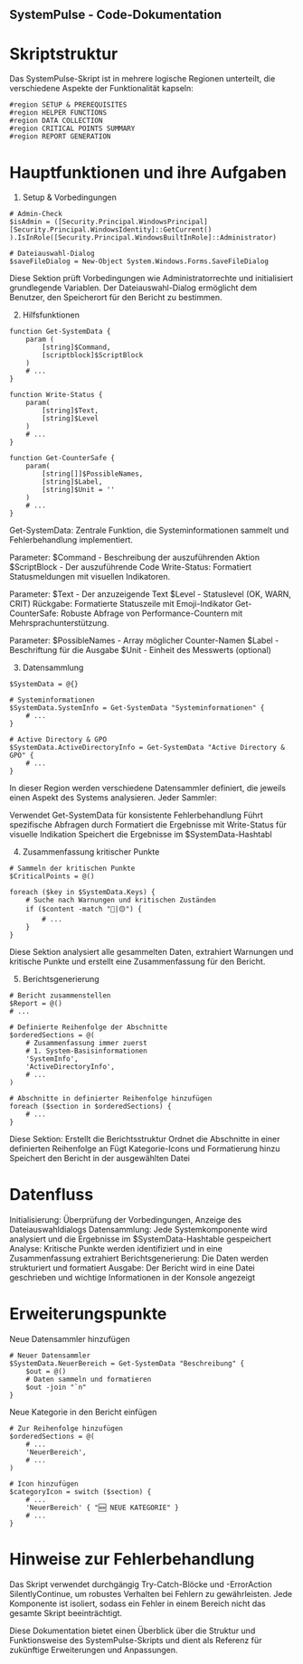 ## SystemPulse - Code-Dokumentation

# Skriptstruktur
Das SystemPulse-Skript ist in mehrere logische Regionen unterteilt, die verschiedene Aspekte der Funktionalität kapseln:
````
#region SETUP & PREREQUISITES
#region HELPER FUNCTIONS
#region DATA COLLECTION
#region CRITICAL POINTS SUMMARY
#region REPORT GENERATION
````

# Hauptfunktionen und ihre Aufgaben
1. Setup & Vorbedingungen
````
# Admin-Check
$isAdmin = ([Security.Principal.WindowsPrincipal] [Security.Principal.WindowsIdentity]::GetCurrent()
).IsInRole([Security.Principal.WindowsBuiltInRole]::Administrator)

# Dateiauswahl-Dialog
$saveFileDialog = New-Object System.Windows.Forms.SaveFileDialog
````
Diese Sektion prüft Vorbedingungen wie Administratorrechte und initialisiert grundlegende Variablen. Der Dateiauswahl-Dialog ermöglicht dem Benutzer, den Speicherort für den Bericht zu bestimmen.

2. Hilfsfunktionen
````
function Get-SystemData {
    param (
        [string]$Command,
        [scriptblock]$ScriptBlock
    )
    # ...
}

function Write-Status {
    param(
        [string]$Text,
        [string]$Level
    )
    # ...
}

function Get-CounterSafe {
    param(
        [string[]]$PossibleNames,
        [string]$Label,
        [string]$Unit = ''
    )
    # ...
}
````
Get-SystemData: Zentrale Funktion, die Systeminformationen sammelt und Fehlerbehandlung implementiert.

Parameter:
$Command - Beschreibung der auszuführenden Aktion
$ScriptBlock - Der auszuführende Code
Write-Status: Formatiert Statusmeldungen mit visuellen Indikatoren.

Parameter:
$Text - Der anzuzeigende Text
$Level - Statuslevel (OK, WARN, CRIT)
Rückgabe: Formatierte Statuszeile mit Emoji-Indikator
Get-CounterSafe: Robuste Abfrage von Performance-Countern mit Mehrsprachunterstützung.

Parameter:
$PossibleNames - Array möglicher Counter-Namen
$Label - Beschriftung für die Ausgabe
$Unit - Einheit des Messwerts (optional)

3. Datensammlung
````
$SystemData = @{}

# Systeminformationen
$SystemData.SystemInfo = Get-SystemData "Systeminformationen" {
    # ...
}

# Active Directory & GPO
$SystemData.ActiveDirectoryInfo = Get-SystemData "Active Directory & GPO" {
    # ...
}
````
In dieser Region werden verschiedene Datensammler definiert, die jeweils einen Aspekt des Systems analysieren. Jeder Sammler:

Verwendet Get-SystemData für konsistente Fehlerbehandlung
Führt spezifische Abfragen durch
Formatiert die Ergebnisse mit Write-Status für visuelle Indikation
Speichert die Ergebnisse im $SystemData-Hashtabl

4. Zusammenfassung kritischer Punkte
````
# Sammeln der kritischen Punkte
$CriticalPoints = @()

foreach ($key in $SystemData.Keys) {
    # Suche nach Warnungen und kritischen Zuständen
    if ($content -match "🔴|🟡") {
        # ...
    }
}
````
Diese Sektion analysiert alle gesammelten Daten, extrahiert Warnungen und kritische Punkte und erstellt eine Zusammenfassung für den Bericht.

5. Berichtsgenerierung
````
# Bericht zusammenstellen
$Report = @()
# ...

# Definierte Reihenfolge der Abschnitte
$orderedSections = @(
    # Zusammenfassung immer zuerst
    # 1. System-Basisinformationen
    'SystemInfo',
    'ActiveDirectoryInfo',
    # ...
)

# Abschnitte in definierter Reihenfolge hinzufügen
foreach ($section in $orderedSections) {
    # ...
}
````
Diese Sektion:
Erstellt die Berichtsstruktur
Ordnet die Abschnitte in einer definierten Reihenfolge an
Fügt Kategorie-Icons und Formatierung hinzu
Speichert den Bericht in der ausgewählten Datei

# Datenfluss
Initialisierung: Überprüfung der Vorbedingungen, Anzeige des Dateiauswahldialogs
Datensammlung: Jede Systemkomponente wird analysiert und die Ergebnisse im $SystemData-Hashtable gespeichert
Analyse: Kritische Punkte werden identifiziert und in eine Zusammenfassung extrahiert
Berichtsgenerierung: Die Daten werden strukturiert und formatiert
Ausgabe: Der Bericht wird in eine Datei geschrieben und wichtige Informationen in der Konsole angezeigt

# Erweiterungspunkte
Neue Datensammler hinzufügen
````
# Neuer Datensammler
$SystemData.NeuerBereich = Get-SystemData "Beschreibung" {
    $out = @()
    # Daten sammeln und formatieren
    $out -join "`n"
}
````
Neue Kategorie in den Bericht einfügen
````
# Zur Reihenfolge hinzufügen
$orderedSections = @(
    # ...
    'NeuerBereich',
    # ...
)

# Icon hinzufügen
$categoryIcon = switch ($section) {
    # ...
    'NeuerBereich' { "🆕 NEUE KATEGORIE" }
    # ...
}
````

# Hinweise zur Fehlerbehandlung
Das Skript verwendet durchgängig Try-Catch-Blöcke und -ErrorAction SilentlyContinue, um robustes Verhalten bei Fehlern zu gewährleisten. Jede Komponente ist isoliert, sodass ein Fehler in einem Bereich nicht das gesamte Skript beeinträchtigt.

Diese Dokumentation bietet einen Überblick über die Struktur und Funktionsweise des SystemPulse-Skripts und dient als Referenz für zukünftige Erweiterungen und Anpassungen.
